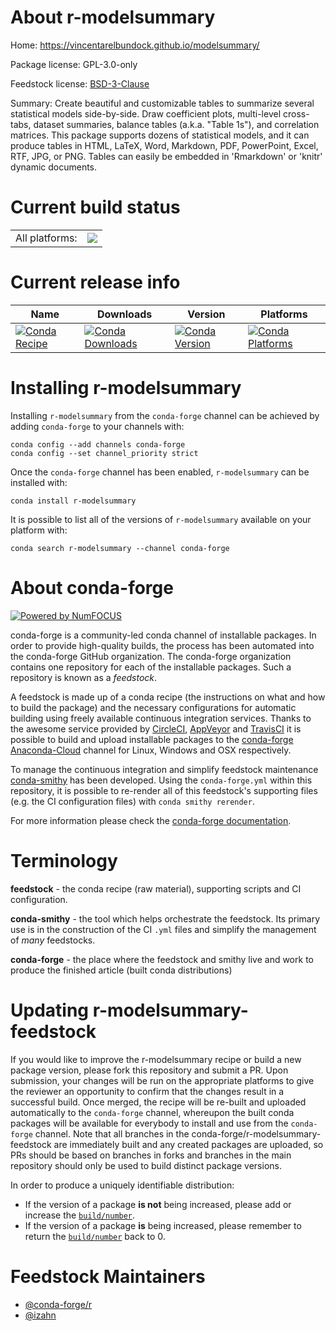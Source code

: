 About r-modelsummary
====================

Home: https://vincentarelbundock.github.io/modelsummary/

Package license: GPL-3.0-only

Feedstock license: [BSD-3-Clause](https://github.com/conda-forge/r-modelsummary-feedstock/blob/master/LICENSE.txt)

Summary: Create beautiful and customizable tables to summarize several statistical models side-by-side. Draw coefficient plots, multi-level cross-tabs, dataset summaries, balance tables (a.k.a. "Table 1s"), and correlation matrices. This package supports dozens of statistical models, and it can produce tables in HTML, LaTeX, Word, Markdown, PDF, PowerPoint, Excel, RTF, JPG, or PNG. Tables can easily be embedded in 'Rmarkdown' or 'knitr' dynamic documents.

Current build status
====================


<table><tr><td>All platforms:</td>
    <td>
      <a href="https://dev.azure.com/conda-forge/feedstock-builds/_build/latest?definitionId=14534&branchName=master">
        <img src="https://dev.azure.com/conda-forge/feedstock-builds/_apis/build/status/r-modelsummary-feedstock?branchName=master">
      </a>
    </td>
  </tr>
</table>

Current release info
====================

| Name | Downloads | Version | Platforms |
| --- | --- | --- | --- |
| [![Conda Recipe](https://img.shields.io/badge/recipe-r--modelsummary-green.svg)](https://anaconda.org/conda-forge/r-modelsummary) | [![Conda Downloads](https://img.shields.io/conda/dn/conda-forge/r-modelsummary.svg)](https://anaconda.org/conda-forge/r-modelsummary) | [![Conda Version](https://img.shields.io/conda/vn/conda-forge/r-modelsummary.svg)](https://anaconda.org/conda-forge/r-modelsummary) | [![Conda Platforms](https://img.shields.io/conda/pn/conda-forge/r-modelsummary.svg)](https://anaconda.org/conda-forge/r-modelsummary) |

Installing r-modelsummary
=========================

Installing `r-modelsummary` from the `conda-forge` channel can be achieved by adding `conda-forge` to your channels with:

```
conda config --add channels conda-forge
conda config --set channel_priority strict
```

Once the `conda-forge` channel has been enabled, `r-modelsummary` can be installed with:

```
conda install r-modelsummary
```

It is possible to list all of the versions of `r-modelsummary` available on your platform with:

```
conda search r-modelsummary --channel conda-forge
```


About conda-forge
=================

[![Powered by
NumFOCUS](https://img.shields.io/badge/powered%20by-NumFOCUS-orange.svg?style=flat&colorA=E1523D&colorB=007D8A)](https://numfocus.org)

conda-forge is a community-led conda channel of installable packages.
In order to provide high-quality builds, the process has been automated into the
conda-forge GitHub organization. The conda-forge organization contains one repository
for each of the installable packages. Such a repository is known as a *feedstock*.

A feedstock is made up of a conda recipe (the instructions on what and how to build
the package) and the necessary configurations for automatic building using freely
available continuous integration services. Thanks to the awesome service provided by
[CircleCI](https://circleci.com/), [AppVeyor](https://www.appveyor.com/)
and [TravisCI](https://travis-ci.com/) it is possible to build and upload installable
packages to the [conda-forge](https://anaconda.org/conda-forge)
[Anaconda-Cloud](https://anaconda.org/) channel for Linux, Windows and OSX respectively.

To manage the continuous integration and simplify feedstock maintenance
[conda-smithy](https://github.com/conda-forge/conda-smithy) has been developed.
Using the ``conda-forge.yml`` within this repository, it is possible to re-render all of
this feedstock's supporting files (e.g. the CI configuration files) with ``conda smithy rerender``.

For more information please check the [conda-forge documentation](https://conda-forge.org/docs/).

Terminology
===========

**feedstock** - the conda recipe (raw material), supporting scripts and CI configuration.

**conda-smithy** - the tool which helps orchestrate the feedstock.
                   Its primary use is in the construction of the CI ``.yml`` files
                   and simplify the management of *many* feedstocks.

**conda-forge** - the place where the feedstock and smithy live and work to
                  produce the finished article (built conda distributions)


Updating r-modelsummary-feedstock
=================================

If you would like to improve the r-modelsummary recipe or build a new
package version, please fork this repository and submit a PR. Upon submission,
your changes will be run on the appropriate platforms to give the reviewer an
opportunity to confirm that the changes result in a successful build. Once
merged, the recipe will be re-built and uploaded automatically to the
`conda-forge` channel, whereupon the built conda packages will be available for
everybody to install and use from the `conda-forge` channel.
Note that all branches in the conda-forge/r-modelsummary-feedstock are
immediately built and any created packages are uploaded, so PRs should be based
on branches in forks and branches in the main repository should only be used to
build distinct package versions.

In order to produce a uniquely identifiable distribution:
 * If the version of a package **is not** being increased, please add or increase
   the [``build/number``](https://docs.conda.io/projects/conda-build/en/latest/resources/define-metadata.html#build-number-and-string).
 * If the version of a package **is** being increased, please remember to return
   the [``build/number``](https://docs.conda.io/projects/conda-build/en/latest/resources/define-metadata.html#build-number-and-string)
   back to 0.

Feedstock Maintainers
=====================

* [@conda-forge/r](https://github.com/conda-forge/r/)
* [@izahn](https://github.com/izahn/)

